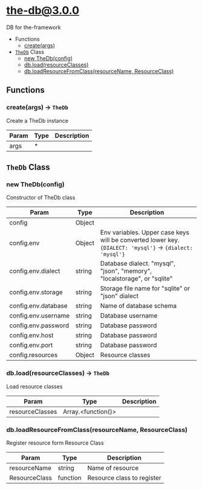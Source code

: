 # the-db@3.0.0

DB for the-framework

+ Functions
  + [create(args)](#the-db-function-create)
+ [`TheDb`](#the-db-classes) Class
  + [new TheDb(config)](#the-db-classes-the-db-constructor)
  + [db.load(resourceClasses)](#the-db-classes-the-db-load)
  + [db.loadResourceFromClass(resourceName, ResourceClass)](#the-db-classes-the-db-loadResourceFromClass)

## Functions

<a class='md-heading-link' name="the-db-function-create" ></a>

### create(args) -> `TheDb`

Create a TheDb instance

| Param | Type | Description |
| ----- | --- | -------- |
| args | * |  |



<a class='md-heading-link' name="the-db-classes"></a>

## `TheDb` Class






<a class='md-heading-link' name="the-db-classes-the-db-constructor" ></a>

### new TheDb(config)

Constructor of TheDb class

| Param | Type | Description |
| ----- | --- | -------- |
| config | Object |  |
| config.env | Object | Env variables. Upper case keys will be converted lower key. `{DIALECT: 'mysql'}` -> `{dialect: 'mysql'}` |
| config.env.dialect | string | Database dialect. "mysql", "json", "memory", "localstorage", or "sqlite" |
| config.env.storage | string | Storage file name for "sqlite" or "json" dialect |
| config.env.database | string | Name of database schema |
| config.env.username | string | Database username |
| config.env.password | string | Database password |
| config.env.host | string | Database password |
| config.env.port | string | Database password |
| config.resources | Object | Resource classes |


<a class='md-heading-link' name="the-db-classes-the-db-load" ></a>

### db.load(resourceClasses) -> `TheDb`

Load resource classes

| Param | Type | Description |
| ----- | --- | -------- |
| resourceClasses | Array.&lt;function()&gt; |  |


<a class='md-heading-link' name="the-db-classes-the-db-loadResourceFromClass" ></a>

### db.loadResourceFromClass(resourceName, ResourceClass)

Register resource form Resource Class

| Param | Type | Description |
| ----- | --- | -------- |
| resourceName | string | Name of resource |
| ResourceClass | function | Resource class to register |




